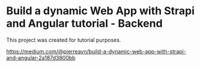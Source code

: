 # Build a dynamic Web App with Strapi and Angular tutorial - Backend

This project was created for tutorial purposes.

https://medium.com/@pierreavn/build-a-dynamic-web-app-with-strapi-and-angular-2a187d3800bb

